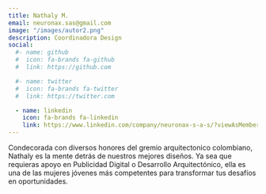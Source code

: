 ```yaml
---
title: Nathaly M.
email: neuronax.sas@gmail.com
image: "/images/autor2.png"
description: Coordinadora Design
social:
  #- name: github
  #  icon: fa-brands fa-github
  #  link: https://github.com

  #- name: twitter
  #  icon: fa-brands fa-twitter
  #  link: https://twitter.com

  - name: linkedin
    icon: fa-brands fa-linkedin
    link: https://www.linkedin.com/company/neuronax-s-a-s/?viewAsMember=true
---
```

Condecorada con diversos honores del gremio arquitectonico colombiano, Nathaly es la mente detrás de nuestros mejores diseños. Ya sea que requieras apoyo en Publicidad Digital o Desarrollo Arquitectónico, ella es una de las mujeres jóvenes más competentes para transformar tus desafíos en oportunidades.
